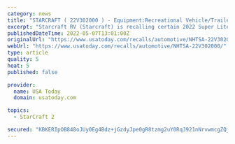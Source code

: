 ```yaml
---
category: news
title: "STARCRAFT ( 22V302000 ) - Equipment:Recreational Vehicle/Trailer:Lpg Systems:Lines And Fittings"
excerpt: "Starcraft RV (Starcraft) is recalling certain 2022 Super Lite and Super Lite Maxx travel trailers. The quick disconnect fittings in the LP gas system may be cracked, causing a gas leak."
publishedDateTime: 2022-05-07T13:01:00Z
originalUrl: "https://www.usatoday.com/recalls/automotive/NHTSA-22V302000/"
webUrl: "https://www.usatoday.com/recalls/automotive/NHTSA-22V302000/"
type: article
quality: 5
heat: 5
published: false

provider:
  name: USA Today
  domain: usatoday.com

topics:
  - StarCraft 2

secured: "KBKERIpOB848oJUy0Eg4Bdz+jGzdyJpe0gR8tzmg2uY0RqJ921nNrvwmcgZQjA397FUK0R2sWZNOBUB/6AUKKl0QtzhaBZsUdFlgLHheZ1n/mUhYorMTx6d7yssZjeIivofcTKQa4PrPkDXnM5ceZD0zqYV6GdVd5uOANrxDaXbS+JiyTMyOa9isdafCXk/hvSnqmedqZSfTTKPFodmcfzqNe25+AqC0QmL+ABftQtSfO1KGFpVELUrxwOoAPvQxsWO0uM+4/8ekdxeok4ww/S/0j1A74wD7INvv7Yw7TQA4Yy8TFaSjwh43VW5zkPrOXzViV7jySRbpKoz9lTcmDMLGA1AlwmQYyR1zs1sSXy4=;dFpIAbySCgDIZmyDiNw+XQ=="
---
```


